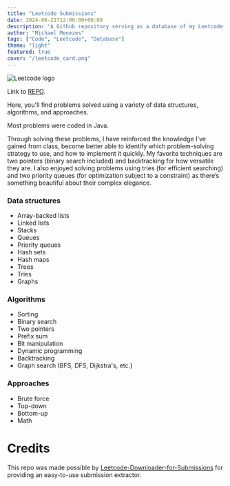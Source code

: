 ```yaml
---
title: "Leetcode Submissions"
date: 2024-06-21T12:00:00+00:00
description: "A Github repository serving as a database of my Leetcode submissions"
author: "Michael Menezes"
tags: ["Code", "Leetcode", "Database"]
theme: "light"
featured: true
cover: "/leetcode_card.png"
---
```

![Leetcode logo](/leetcode_large.jpg)

Link to [REPO](https://github.com/Menezmic21/leetcode-submissions).

Here, you'll find problems solved using a variety of data structures, algorithms, and approaches.

Most problems were coded in Java.

Through solving these problems, I have reinforced the knowledge I've gained from class, become better able to identify which problem-solving strategy to use, and how to implement it quickly. My favorite techniques are two pointers (binary search included) and backtracking for how versatile they are. I also enjoyed solving problems using tries (for efficient searching) and two priority queues (for optimization subject to a constraint) as there’s something beautiful about their complex elegance.

### Data structures

- Array-backed lists
- Linked lists
- Stacks
- Queues
- Priority queues
- Hash sets
- Hash maps
- Trees
- Tries
- Graphs

### Algorithms

- Sorting
- Binary search
- Two pointers
- Prefix sum
- Bit manipulation
- Dynamic programming
- Backtracking
- Graph search (BFS, DFS, Dijkstra's, etc.)

### Approaches

- Brute force
- Top-down
- Bottom-up
- Math

# Credits

This repo was made possible by [Leetcode-Downloader-for-Submissions](https://github.com/world177/Leetcode-Downloader-for-Submissions) for providing an easy-to-use submission extractor.

